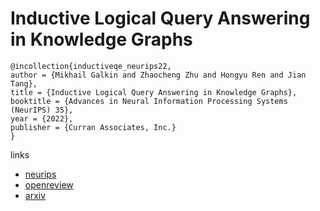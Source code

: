 # Inductive Logical Query Answering in Knowledge Graphs

```
@incollection{inductiveqe_neurips22,
author = {Mikhail Galkin and Zhaocheng Zhu and Hongyu Ren and Jian Tang},
title = {Inductive Logical Query Answering in Knowledge Graphs},
booktitle = {Advances in Neural Information Processing Systems (NeurIPS) 35},
year = {2022},
publisher = {Curran Associates, Inc.}
}
```

links
- [neurips](https://nips.cc/Conferences/2022/Schedule?showEvent=54713)
- [openreview](https://openreview.net/forum?id=-vXEN5rIABY)
- [arxiv](https://arxiv.org/abs/2210.08008)
